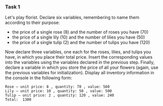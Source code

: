 ### Task 1
Let's play florist. Declare six variables, remembering to name them according to their purpose:

- the price of a single rose (8) and the number of roses you have (70)
- the price of a single lily (10) and the number of lilies you have (50)
- the price of a single tulip (2) and the number of tulips you have (120)

Now declare three variables, one each for the roses, lilies, and tulips you have, in 
which you place their total price. Insert the corresponding values into the 
variables using the variables declared in the previous step. Finally, declare a 
variable in which you store the price of all your flowers (again, use the previous 
variables for initialization). Display all inventory information in the console in the 
following form:

```
Rose – unit price: 8 , quantity: 70 , value: 560
Lily – unit price: 10 , quantity: 50 , value: 500
Tulip – unit price: 2 , quantity: 120 , value: 240
Total:  1300
```
